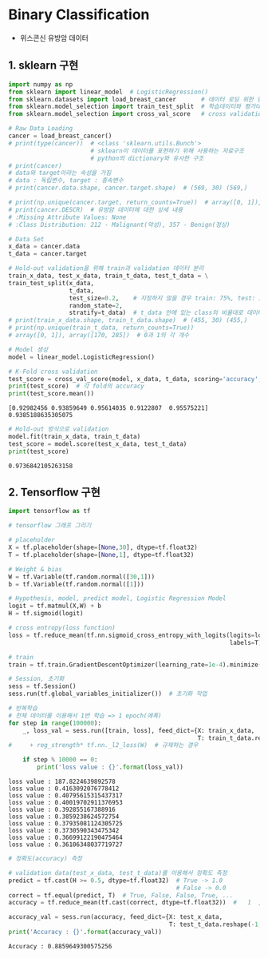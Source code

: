 # Binary Classification
- 위스콘신 유방암 데이터

## 1. sklearn 구현 


```python
import numpy as np
from sklearn import linear_model  # LogisticRegression()
from sklearn.datasets import load_breast_cancer       # 데이터 로딩 위한 함수
from sklearn.model_selection import train_test_split  # 학습데이터와 평가데이터 분리
from sklearn.model_selection import cross_val_score   # cross validation
```


```python
# Raw Data Loading
cancer = load_breast_cancer()
# print(type(cancer))  # <class 'sklearn.utils.Bunch'>
                       # sklearn이 데이터를 표현하기 위해 사용하는 자료구조
                       # python의 dictionary와 유사한 구조
# print(cancer)      
# data와 target이라는 속성을 가짐
# data : 독립변수, target : 종속변수
# print(cancer.data.shape, cancer.target.shape)  # (569, 30) (569,)

# print(np.unique(cancer.target, return_counts=True))  # array([0, 1]), array([212, 357]
# print(cancer.DESCR)  # 유방암 데이터에 대한 상세 내용
# :Missing Attribute Values: None
# :Class Distribution: 212 - Malignant(악성), 357 - Benign(정상)
```


```python
# Data Set
x_data = cancer.data
t_data = cancer.target

# Hold-out validation을 위해 train과 validation 데이터 분리
train_x_data, test_x_data, train_t_data, test_t_data = \
train_test_split(x_data,
                 t_data,
                 test_size=0.2,    # 지정하지 않을 경우 train: 75%, test: 25%
                 random_state=2,
                 stratify=t_data)  # t_data 안에 있는 class의 비율대로 데이터를 나누겠다는 속성
# print(train_x_data.shape, train_t_data.shape)  # (455, 30) (455,)
# print(np.unique(train_t_data, return_counts=True)) 
# array([0, 1]), array([170, 285])  # 0과 1의 각 개수

# Model 생성
model = linear_model.LogisticRegression()
```


```python
# K-Fold cross validation
test_score = cross_val_score(model, x_data, t_data, scoring='accuracy', cv=5)  # scoring : metric, cv : k-fold의 k값
print(test_score)  # 각 fold의 accuracy
print(test_score.mean())
```

    [0.92982456 0.93859649 0.95614035 0.9122807  0.95575221]
    0.9385188635305075
    


```python
# Hold-out 방식으로 validation 
model.fit(train_x_data, train_t_data) 
test_score = model.score(test_x_data, test_t_data)
print(test_score)
```

    0.9736842105263158
    

## 2. Tensorflow 구현


```python
import tensorflow as tf

# tensorflow 그래프 그리기

# placeholder
X = tf.placeholder(shape=[None,30], dtype=tf.float32)
T = tf.placeholder(shape=[None,1], dtype=tf.float32)

# Weight & bias
W = tf.Variable(tf.random.normal([30,1]))
b = tf.Variable(tf.random.normal([1]))

# Hypothesis, model, predict model, Logistic Regression Model
logit = tf.matmul(X,W) + b
H = tf.sigmoid(logit)

# cross entropy(loss function)
loss = tf.reduce_mean(tf.nn.sigmoid_cross_entropy_with_logits(logits=logit,
                                                              labels=T))

# train 
train = tf.train.GradientDescentOptimizer(learning_rate=1e-4).minimize(loss)

# Session, 초기화
sess = tf.Session()
sess.run(tf.global_variables_initializer())  # 초기화 작업

# 반복학습
# 전체 데이터를 이용해서 1번 학습 => 1 epoch(에폭)
for step in range(100000):
    _, loss_val = sess.run([train, loss], feed_dict={X: train_x_data,
                                                     T: train_t_data.reshape(-1,1)})
#     + reg_strength* tf.nn._l2_loss(W)  # 규제하는 경우

    if step % 10000 == 0:
        print('loss value : {}'.format(loss_val))
```
  
  
    loss value : 187.8224639892578
    loss value : 0.4163092076778412
    loss value : 0.40795615315437317
    loss value : 0.40019702911376953
    loss value : 0.392855167388916
    loss value : 0.3859238624572754
    loss value : 0.37935081124305725
    loss value : 0.3730590343475342
    loss value : 0.36699122190475464
    loss value : 0.36106348037719727
    


```python
# 정확도(accuracy) 측정

# validation data(test_x_data, test_t_data)를 이용해서 정확도 측정
predict = tf.cast(H >= 0.5, dtype=tf.float32)  # True -> 1.0
                                               # False -> 0.0 
correct = tf.equal(predict, T)  # True, False, False, True, ...  
accuracy = tf.reduce_mean(tf.cast(correct, dtype=tf.float32))  #   1  , 0   ,  0   ,  1

accuracy_val = sess.run(accuracy, feed_dict={X: test_x_data,
                                             T: test_t_data.reshape(-1,1)})
print('Accuracy : {}'.format(accuracy_val))
```

    Accuracy : 0.8859649300575256
    
